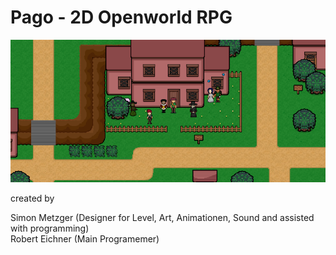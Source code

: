 # Pago - 2D Openworld RPG

![Pago](https://github.com/RobertEichner/Pago/blob/main/image.png)

created by

Simon Metzger (Designer for Level, Art, Animationen, Sound and assisted with programming) </br>
Robert Eichner (Main Programemer)


